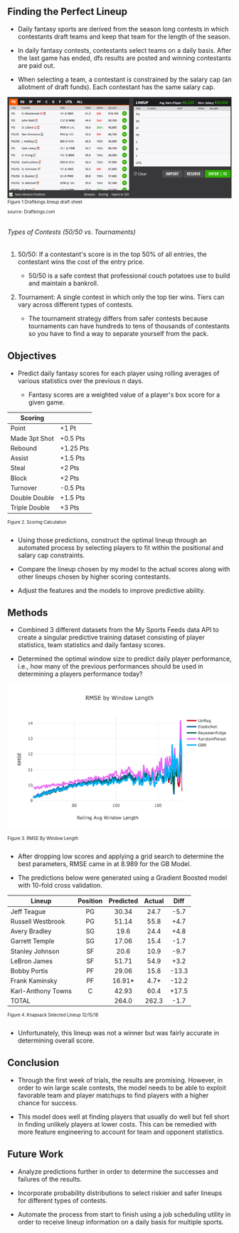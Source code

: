 ## Finding the Perfect Lineup
* Daily fantasy sports are derived from the season long contests in which contestants draft teams and keep that team for the length of the season.

* In daily fantasy contests, contestants select teams on a daily basis. After the last game has ended, dfs results are posted and winning contestants are paid out.

* When selecting a team, a contestant is constrained by the salary cap (an allotment of draft funds). Each contestant has the same salary cap.


![](images/empty_lineup_sheet.png)
<sup><sup>Figure 1 Draftkings lineup draft sheet  
source: Draftkings.com</sup>



###### Types of Contests (50/50 vs. Tournaments)
1. 50/50: If a contestant's score is in the top 50% of all entries, the contestant wins the cost of the entry price.

      * 50/50 is a safe contest that professional couch potatoes use to build and maintain a bankroll.


2. Tournament: A single contest in which only the top tier wins. Tiers can vary across different types of contests.

      * The tournament strategy differs from safer contests because tournaments can have hundreds to tens of thousands of contestants so you have to find a way to separate yourself from the pack.

## Objectives
* Predict daily fantasy scores for each player using rolling averages of various statistics over the previous n days.

    * Fantasy scores are a weighted value of a player's box score for a given game.

| Scoring       |           |
|---------------|-----------|
| Point         | +1 Pt     |
| Made 3pt Shot | +0.5 Pts  |
| Rebound       | +1.25 Pts |
| Assist        | +1.5 Pts  |
| Steal         | +2 Pts    |
| Block         | +2 Pts    |
| Turnover      | -0.5 Pts  |
| Double Double | +1.5 Pts  |
| Triple Double | +3 Pts    |

<sup><sup>Figure 2. Scoring Calculation</sup>

* Using those predictions, construct the optimal lineup through an automated process by selecting players to fit within the positional and salary cap constraints.

* Compare the lineup chosen by my model to the actual scores along with other lineups chosen by higher scoring contestants.

* Adjust the features and the models to improve predictive ability.

## Methods
* Combined 3 different datasets from the My Sports Feeds data API to create a singular predictive training dataset consisting of player statistics, team statistics and daily fantasy scores.

* Determined the optimal window size to predict daily player performance, i.e., how many of the previous performances should be used in determining a players performance today?

![](images/rmse_by_window_len.png)

<sup><sup>Figure 3. RMSE By Window Length</sup>


* After dropping low scores and applying a grid search to determine the best parameters, RMSE came in at 8.989 for the GB Model.

* The predictions below were generated using a Gradient Boosted model with 10-fold cross validation.

| Lineup             | Position | Predicted | Actual |  Diff |
|--------------------|:--------:|:---------:|:------:|:-----:|
| Jeff Teague        |    PG    |   30.34   |  24.7  |  -5.7 |
| Russell Westbrook  |    PG    |   51.14   |  55.8  |  +4.7 |
| Avery Bradley      |    SG    |    19.6   |  24.4  |  +4.8 |
| Garrett Temple     |    SG    |   17.06   |  15.4  |  -1.7 |
| Stanley Johnson    |    SF    |    20.6   |  10.9  |  -9.7 |
| LeBron James       |    SF    |   51.71   |  54.9  |  +3.2 |
| Bobby Portis       |    PF    |   29.06   |  15.8  | -13.3 |
| Frank Kaminsky     |    PF    |   16.91*  |  4.7*  | -12.2 |
| Karl-Anthony Towns |     C    |   42.93   |  60.4  | +17.5 |
| TOTAL              |          |   264.0   |  262.3 |  -1.7 |

<sup><sup>Figure 4. Knapsack Selected Lineup 12/15/18</sup>

* Unfortunately, this lineup was not a winner but was fairly accurate in determining overall score.

## Conclusion
* Through the first week of trials, the results are promising. However, in order to win large scale contests, the model needs to be able to exploit favorable team and player matchups to find players with a higher chance for success.

* This model does well at finding players that usually do well but fell short in finding unlikely players at lower costs. This can be remedied with more feature engineering to account for team and opponent statistics.

## Future Work
* Analyze predictions further in order to determine the successes and failures of the results.

* Incorporate probability distributions to select riskier and safer lineups for different types of contests.

*  Automate the process from start to finish using a job scheduling utility in order to receive lineup information on a daily basis for multiple sports.
